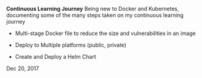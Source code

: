 **Continuous Learning Journey**
Being new to Docker and Kubernetes, documenting some of the many steps taken on my continuous learning journey

* Multi-stage Docker file to reduce the size and vulnerabilities in an image

* Deploy to Multiple platforms (public, private)

* Create and Deploy a Helm Chart

Dec 20, 2017


